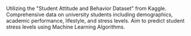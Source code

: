 Utilizing the "Student Attitude and Behavior Dataset"
from Kaggle.
Comprehensive data on university students including
demographics, academic performance, lifestyle, and
stress levels.
Aim to predict student stress levels using Machine
Learning Algorithms.
